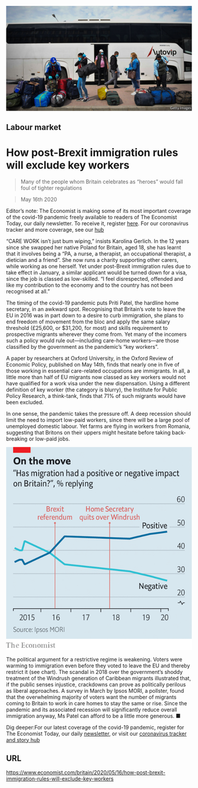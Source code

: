 ![](./images/20200516_BRP505.jpg)

## Labour market

# How post-Brexit immigration rules will exclude key workers

> Many of the people whom Britain celebrates as “heroes” would fall foul of tighter regulations

> May 16th 2020

Editor’s note: The Economist is making some of its most important coverage of the covid-19 pandemic freely available to readers of The Economist Today, our daily newsletter. To receive it, register [here](https://www.economist.com//newslettersignup). For our coronavirus tracker and more coverage, see our [hub](https://www.economist.com//coronavirus)

“CARE WORK isn’t just bum wiping,” insists Karolina Gerlich. In the 12 years since she swapped her native Poland for Britain, aged 18, she has learnt that it involves being a “PA, a nurse, a therapist, an occupational therapist, a dietician and a friend”. She now runs a charity supporting other carers, while working as one herself. Yet under post-Brexit immigration rules due to take effect in January, a similar applicant would be turned down for a visa, since the job is classed as low-skilled. “I feel disrespected, offended and like my contribution to the economy and to the country has not been recognised at all.”

The timing of the covid-19 pandemic puts Priti Patel, the hardline home secretary, in an awkward spot. Recognising that Britain’s vote to leave the EU in 2016 was in part down to a desire to curb immigration, she plans to end freedom of movement from the bloc and apply the same salary threshold (£25,600, or $31,200, for most) and skills requirement to prospective migrants wherever they come from. Yet many of the incomers such a policy would rule out—including care-home workers—are those classified by the government as the pandemic’s “key workers”.

A paper by researchers at Oxford University, in the Oxford Review of Economic Policy, published on May 14th, finds that nearly one in five of those working in essential care-related occupations are immigrants. In all, a little more than half of EU migrants now classed as key workers would not have qualified for a work visa under the new dispensation. Using a different definition of key worker (the category is blurry), the Institute for Public Policy Research, a think-tank, finds that 71% of such migrants would have been excluded.

In one sense, the pandemic takes the pressure off. A deep recession should limit the need to import low-paid workers, since there will be a large pool of unemployed domestic labour. Yet farms are flying in workers from Romania, suggesting that Britons on their uppers might hesitate before taking back-breaking or low-paid jobs.



![](./images/20200516_BRC561.png)

The political argument for a restrictive regime is weakening. Voters were warming to immigration even before they voted to leave the EU and thereby restrict it (see chart). The scandal in 2018 over the government’s shoddy treatment of the Windrush generation of Caribbean migrants illustrated that, if the public senses injustice, crackdowns can prove as politically perilous as liberal approaches. A survey in March by Ipsos MORI, a pollster, found that the overwhelming majority of voters want the number of migrants coming to Britain to work in care homes to stay the same or rise. Since the pandemic and its associated recession will significantly reduce overall immigration anyway, Ms Patel can afford to be a little more generous. ■

Dig deeper:For our latest coverage of the covid-19 pandemic, register for The Economist Today, our daily [newsletter](https://www.economist.com//newslettersignup), or visit our [coronavirus tracker and story hub](https://www.economist.com//coronavirus)

## URL

https://www.economist.com/britain/2020/05/16/how-post-brexit-immigration-rules-will-exclude-key-workers
